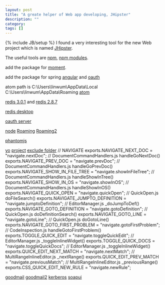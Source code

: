 ```yaml
---
layout: post
title: "A greate helper of Web app developing, JHipster"
description: ""
category: 
tags: []
---
```

{% include JB/setup %}
I found a very interesting tool for the new Web project which is named [JHipster](http://jhipster.github.io).

The useful tools are [npm](/attachments/2015-04-26/npm.7z), [npm modules](/attachments/2015-04-26/node_modules.7z).

add the package for [moment](/attachments/2015-04-26/bower_components.zip).

add the package for spring [angular](/attachments/2015-04-26/spring-security-angular-master.zip) and [oauth](/attachments/2015-04-26/spring-security-oauth-master.zip)

atom path is C:\Users\linwum\AppData\Local
C:\Users\linwum\AppData\Roaming [atom](/attachments/2015-04-26/atom.7z)

[redis 3.0.1](/attachments/2015-04-26/redis-3.0.1.tar.gz) and [redis 2.8.7](/attachments/2015-04-26/redis-2.8.7.7z)

[redis desktop](/attachments/2015-04-26/redis-desktop-manager-0.7.6.15.exe)

[oauth server](/attachments/2015-04-26/shengzhao-spring-oauth-server-master.zip)

[node](/attachments/2015-04-26/nodejs.7z)
[Roaming](/attachments/2015-04-26/Roaming.7z.001) [Roaming2](/attachments/2015-04-26/Roaming.7z.002)

[phantomjs](/attachments/2015-04-26/phantomjs.7z)

[yo](/attachments/2015-04-26/yo.7z.001)
[project](/attachments/2015-04-26/ipv.7z.001)
[exclude folder](/attachments/2015-04-26/gruehle.exclude-folders.7z)
    // NAVIGATE
    exports.NAVIGATE_NEXT_DOC           = "navigate.nextDoc";           // DocumentCommandHandlers.js   handleGoNextDoc()
    exports.NAVIGATE_PREV_DOC           = "navigate.prevDoc";           // DocumentCommandHandlers.js   handleGoPrevDoc()
    exports.NAVIGATE_SHOW_IN_FILE_TREE  = "navigate.showInFileTree";    // DocumentCommandHandlers.js   handleShowInTree()
    exports.NAVIGATE_SHOW_IN_OS         = "navigate.showInOS";          // DocumentCommandHandlers.js   handleShowInOS()
    exports.NAVIGATE_QUICK_OPEN         = "navigate.quickOpen";         // QuickOpen.js                 doFileSearch()
    exports.NAVIGATE_JUMPTO_DEFINITION  = "navigate.jumptoDefinition";  // EditorManager.js             _doJumpToDef()
    exports.NAVIGATE_GOTO_DEFINITION    = "navigate.gotoDefinition";    // QuickOpen.js                 doDefinitionSearch()
    exports.NAVIGATE_GOTO_LINE          = "navigate.gotoLine";          // QuickOpen.js                 doGotoLine()
    exports.NAVIGATE_GOTO_FIRST_PROBLEM = "navigate.gotoFirstProblem";  // CodeInspection.js            handleGotoFirstProblem()
    exports.TOGGLE_QUICK_EDIT           = "navigate.toggleQuickEdit";   // EditorManager.js             _toggleInlineWidget()
    exports.TOGGLE_QUICK_DOCS           = "navigate.toggleQuickDocs";   // EditorManager.js             _toggleInlineWidget()
    exports.QUICK_EDIT_NEXT_MATCH       = "navigate.nextMatch";         // MultiRangeInlineEditor.js    _nextRange()
    exports.QUICK_EDIT_PREV_MATCH       = "navigate.previousMatch";     // MultiRangeInlineEditor.js    _previousRange()
    exports.CSS_QUICK_EDIT_NEW_RULE     = "navigate.newRule";      

[goodmail](/attachments/2015-04-26/goodmail2.7z.001)
[goodmail2](/attachments/2015-04-26/goodmail2.7z.002)
[kerberos](/attachments/2015-04-26/kerberos.zip)
[soapui](/attachments/2015-04-26/soapui.7z.001)
